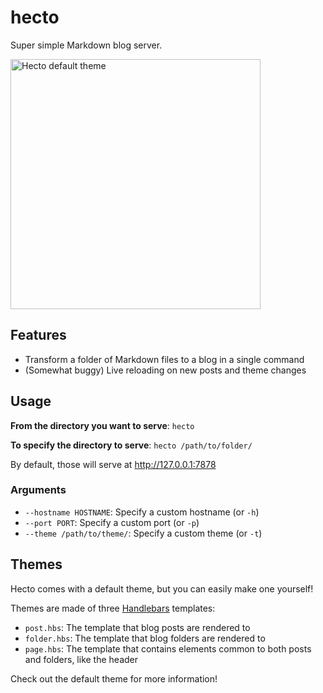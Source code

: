 # hecto
Super simple Markdown blog server.

<img width="400" alt="Hecto default theme" src="https://user-images.githubusercontent.com/6579510/69485997-af376780-0e14-11ea-84aa-6881ff0d3434.png">

## Features
- Transform a folder of Markdown files to a blog in a single command
- (Somewhat buggy) Live reloading on new posts and theme changes

## Usage
**From the directory you want to serve**:
`hecto`

**To specify the directory to serve**:
`hecto /path/to/folder/`

By default, those will serve at http://127.0.0.1:7878

### Arguments
- `--hostname HOSTNAME`: Specify a custom hostname (or `-h`)
- `--port PORT`: Specify a custom port (or `-p`)
- `--theme /path/to/theme/`: Specify a custom theme (or `-t`)

## Themes
Hecto comes with a default theme, but you can easily make one yourself!

Themes are made of three [Handlebars](https://handlebarsjs.com) templates:
- `post.hbs`: The template that blog posts are rendered to
- `folder.hbs`: The template that blog folders are rendered to
- `page.hbs`: The template that contains elements common to both posts and folders, like the header

Check out the default theme for more information!
